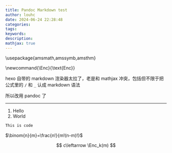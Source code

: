 ```yaml
---
title: Pandoc Markdown test
author: louhc
date: 2024-06-24 22:28:48
categories:
tags:
keywords:
description:
mathjax: true
---
```


\usepackage{amsmath,amssymb,amsthm}

\newcommand{\Enc}{\text{Enc}}

hexo 自带的 markdown 渲染器太拉了，老是和 mathjax 冲突，包括但不限于把公式里的 `/` 和 `_` 认成 markdown 语法

所以改用 pandoc 了

---

1. Hello
2. World

```c++
This is code
```

$\binom{n}{m}=\frac{n!}{m!(n-m)!}$

$$
c\leftarrow \Enc_k(m)
$$